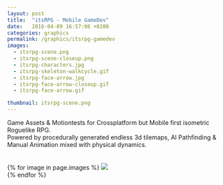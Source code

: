 ```yaml
---
layout: post
title:  "itsRPG - Mobile GameDev"
date:   2016-04-09 16:57:06 +0200
categories: graphics
permalink: /graphics/itsrpg-gamedev
images:
  - itsrpg-scene.png
  - itsrpg-scene-closeup.png
  - itsrpg-characters.jpg
  - itsrpg-skeleton-walkcycle.gif
  - itsrpg-face-arrow.jpg
  - itsrpg-face-arrow-closeup.gif
  - itsrpg-face-arrow.gif

thumbnail: itsrpg-scene.png
---
```

Game Assets & Motiontests for Crossplatform but Mobile first isometric Roguelike RPG.<br />
Powered by procedurally generated endless 3d tilemaps, AI Pathfinding & Manual Animation mixed with physical dynamics.<br />
<br />
<br />
{% for image in page.images %}
  <img rel="nofollow" class="image-full" src="/assets/graphics/itsrpg-gamedev/{{ image }}"/>
  <br />
{% endfor %}
